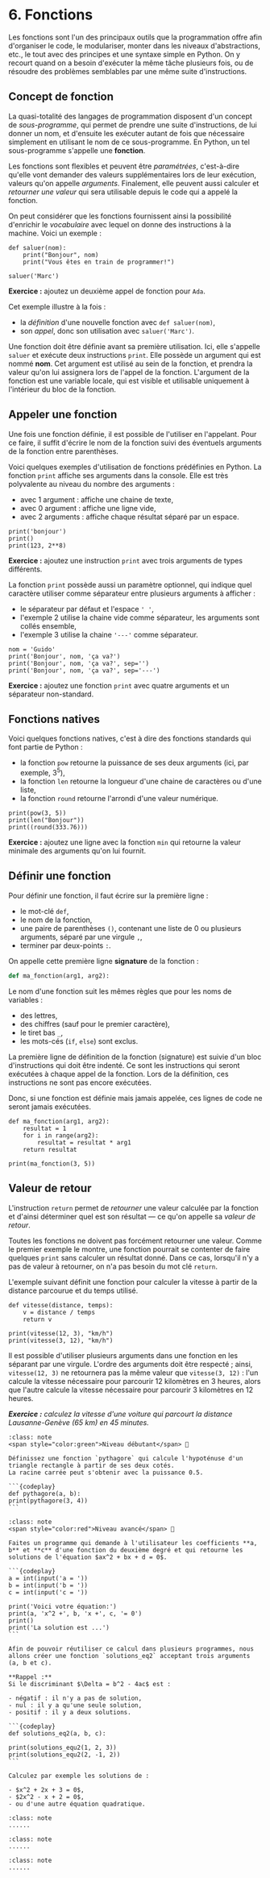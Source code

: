 # 6. Fonctions

Les fonctions sont l'un des principaux outils que la programmation offre afin d'organiser le code, le modulariser, monter dans les niveaux d'abstractions, etc., le tout avec des principes et une syntaxe simple en Python. 
On y recourt quand on a besoin d'exécuter la même tâche plusieurs fois, ou de résoudre des problèmes semblables par une même suite d'instructions.

## Concept de fonction

La quasi-totalité des langages de programmation disposent d'un concept de *sous-programme*, qui permet de prendre une suite d'instructions, de lui donner un nom, et d'ensuite les exécuter autant de fois que nécessaire simplement en utilisant le nom de ce sous-programme. En Python, un tel sous-programme s'appelle une **fonction**.

Les fonctions sont flexibles et peuvent être _paramétrées_, c'est-à-dire qu'elle vont demander des valeurs supplémentaires lors de leur exécution, valeurs qu'on appelle _arguments_. Finalement, elle peuvent aussi calculer et _retourner une valeur_ qui sera utilisable depuis le code qui a appelé la fonction.

On peut considérer que les fonctions fournissent ainsi la possibilité d'enrichir le _vocabulaire_ avec lequel on donne des instructions à la machine. Voici un exemple :

```{codeplay}
def saluer(nom):
    print("Bonjour", nom)
    print("Vous êtes en train de programmer!")

saluer('Marc')
```

**Exercice :** ajoutez un deuxième appel de fonction pour `Ada`.

Cet exemple illustre à la fois :

- la _définition_ d'une nouvelle fonction avec `def saluer(nom)`,
- son _appel_, donc son utilisation avec `saluer('Marc')`.

Une fonction doit être définie avant sa première utilisation. Ici, elle s'appelle `saluer` et exécute deux instructions `print`. Elle possède un argument qui est nommé **nom**.
Cet argument est utilisé au sein de la fonction, et prendra la valeur qu'on lui assignera lors de l'appel de la fonction.
L'argument de la fonction est une variable locale, qui est visible et utilisable uniquement à l'intérieur du bloc de la fonction.

## Appeler une fonction

Une fois une fonction définie, il est possible de l'utiliser en l'appelant. Pour ce faire, il suffit d'écrire le nom de la fonction suivi des éventuels arguments de la fonction entre parenthèses.

Voici quelques exemples d'utilisation de fonctions prédéfinies en Python.
La fonction `print` affiche ses arguments dans la console.
Elle est très polyvalente au niveau du nombre des arguments :

- avec 1 argument : affiche une chaine de texte,
- avec 0 argument : affiche une ligne vide,
- avec 2 arguments : affiche chaque résultat séparé par un espace.

```{codeplay}
print('bonjour')
print()
print(123, 2**8)
```

**Exercice :** ajoutez une instruction `print` avec trois arguments de types différents.

La fonction `print` possède aussi un paramètre optionnel, qui indique quel caractère utiliser comme séparateur entre plusieurs arguments à afficher :

- le séparateur par défaut et l'espace `' '`,
- l'exemple 2 utilise la chaine vide comme séparateur, les arguments sont collés ensemble,
- l'exemple 3 utilise la chaine `'---'` comme séparateur.

```{codeplay}
nom = 'Guido'
print('Bonjour', nom, 'ça va?')
print('Bonjour', nom, 'ça va?', sep='')
print('Bonjour', nom, 'ça va?', sep='---')
```

**Exercice :** ajoutez une fonction `print` avec quatre arguments et un séparateur non-standard.

## Fonctions natives

Voici quelques fonctions natives, c'est à dire des fonctions standards qui font partie de Python :

- la fonction `pow` retourne la puissance de ses deux arguments (ici, par exemple, $3^5$),
- la fonction `len` retourne la longueur d'une chaine de caractères ou d'une liste,
- la fonction `round` retourne l'arrondi d'une valeur numérique.

```{codeplay}
print(pow(3, 5))
print(len("Bonjour"))
print((round(333.76)))
```

**Exercice :** ajoutez une ligne avec la fonction `min` qui retourne la valeur minimale des arguments qu'on lui fournit.

## Définir une fonction

Pour définir une fonction, il faut écrire sur la première ligne :

- le mot-clé `def`,
- le nom de la fonction,
- une paire de parenthèses `()`, contenant une liste de 0 ou plusieurs arguments, séparé par une virgule `,`,
- terminer par deux-points `:`.

On appelle cette première ligne **signature** de la fonction :

```python
def ma_fonction(arg1, arg2):
```

Le nom d'une fonction suit les mêmes règles que pour les noms de variables :

- des lettres,
- des chiffres (sauf pour le premier caractère),
- le tiret bas `_`,
- les mots-cés (`if`, `else`) sont exclus.

La première ligne de définition de la fonction (signature) est suivie d'un bloc d'instructions qui doit être indenté.
Ce sont les instructions qui seront exécutées à chaque appel de la fonction.
Lors de la définition, ces instructions ne sont pas encore exécutées.

Donc, si une fonction est définie mais jamais appelée, ces lignes de code ne seront jamais exécutées.

```{codeplay}
def ma_fonction(arg1, arg2):
    resultat = 1
    for i in range(arg2):
        resultat = resultat * arg1
    return resultat

print(ma_fonction(3, 5))
```

## Valeur de retour

L'instruction `return` permet de _retourner_ une valeur calculée par la fonction et d'ainsi déterminer quel est son résultat — ce qu'on appelle sa _valeur de retour_.

Toutes les fonctions ne doivent pas forcément retourner une valeur. Comme le premier exemple le montre, une fonction pourrait se contenter de faire quelques `print` sans calculer un résultat donné. Dans ce cas, lorsqu'il n'y a pas de valeur à retourner, on n'a pas besoin du mot clé `return`.

<!--- (ensuite, même avec cette reformulation, je pense qu'il faudrait un exemple pour montrer que 'return' cause l'arrêt de l'exécution du reste du code de la fonction, qui est aussi un point sur lequel les élèves se plantent facilement) -->

L'exemple suivant définit une fonction pour calculer la vitesse à partir de la distance parcourue et du temps utilisé.

```{codeplay}
def vitesse(distance, temps):
    v = distance / temps
    return v

print(vitesse(12, 3), "km/h")
print(vitesse(3, 12), "km/h")
```

Il est possible d'utiliser plusieurs arguments dans une fonction en les séparant par une virgule. L'ordre des arguments doit être respecté ; ainsi, `vitesse(12, 3)` ne retournera pas la même valeur que `vitesse(3, 12)` : l'un calcule la vitesse nécessaire pour parcourir 12 kilomètres en 3 heures, alors que l'autre calcule la vitesse nécessaire pour parcourir 3 kilomètres en 12 heures.

***Exercice :*** *calculez la vitesse d'une voiture qui parcourt la distance Lausanne-Genève (65 km) en 45 minutes.*



````{admonition} Exercice 1 : Pythagore
:class: note
<span style="color:green">Niveau débutant</span> 🔌

Définissez une fonction `pythagore` qui calcule l'hypoténuse d'un triangle rectangle à partir de ses deux cotés.
La racine carrée peut s'obtenir avec la puissance 0.5.

```{codeplay}
def pythagore(a, b):
print(pythagore(3, 4))
```
```` 

````{admonition} Exercice 2 : équation quadratique
:class: note
<span style="color:red">Niveau avancé</span> 🔌

Faites un programme qui demande à l'utilisateur les coefficients **a, b** et **c** d'une fonction du deuxième degré et qui retourne les solutions de l'équation $ax^2 + bx + d = 0$.

```{codeplay}
a = int(input('a = '))
b = int(input('b = '))
c = int(input('c = '))

print('Voici votre équation:')
print(a, 'x^2 +', b, 'x +', c, '= 0')
print()
print('La solution est ...')
```

Afin de pouvoir réutiliser ce calcul dans plusieurs programmes, nous allons créer une fonction `solutions_eq2` acceptant trois arguments (a, b et c).

**Rappel :**
Si le discriminant $\Delta = b^2 - 4ac$ est :

- négatif : il n'y a pas de solution,
- nul : il y a qu'une seule solution,
- positif : il y a deux solutions.

```{codeplay}
def solutions_eq2(a, b, c):

print(solutions_equ2(1, 2, 3))
print(solutions_equ2(2, -1, 2))
```

Calculez par exemple les solutions de :

- $x^2 + 2x + 3 = 0$,
- $2x^2 - x + 2 = 0$,
- ou d'une autre équation quadratique.

```` 

````{admonition} Exercice 3 : ???
:class: note
......
````

````{admonition} Exercice 4 : ???
:class: note
......
```` 

````{admonition} Exercice 5 : ???
:class: note
......
```` 
